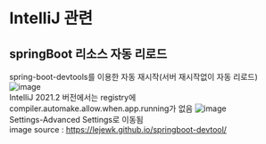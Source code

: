 # IntelliJ 관련
## springBoot 리소스 자동 리로드
spring-boot-devtools를 이용한 자동 재시작(서버 재시작없이 자동 리로드)
![image](https://user-images.githubusercontent.com/44331989/130309728-1e26011a-7c96-489e-9d08-67ae9f16b751.png) <br>
IntelliJ 2021.2 버전에서는 registry에 compiler.automake.allow.when.app.running가 없음
![image](https://user-images.githubusercontent.com/44331989/130309763-85d50aea-7639-493b-b1bc-134617442cb3.png) <br>
Settings-Advanced Settings로 이동됨 <br>
image source : https://lejewk.github.io/springboot-devtool/
